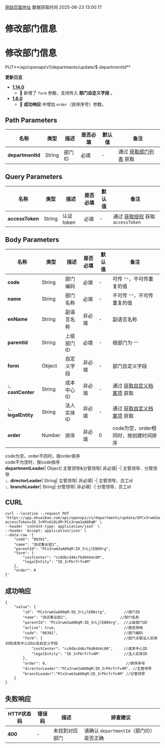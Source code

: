 [原始页面地址](https://docs.ekuaibao.com/docs/open-api/contacts/update-departments)
数据获取时间 2025-06-23 13:00:17

# 修改部门信息

# 修改部门信息  
  
PUT**/api/openapi/v1/departments/update/$ departmentId**

**更新日志**

  * [**1.14.0**](/updateLog/update-log#1140)
    * 🐞 新增了 `form` 参数，支持传入 **部门自定义字段** 。
  * [**1.6.0**](/updateLog/update-log#160)
    * 🐞 **成功响应** 中增加 `order`（排序序号）参数。



## Path Parameters​

名称| 类型| 描述| 是否必填| 默认值| 备注  
---|---|---|---|---|---  
**departmentId**|  String| 部门ID| 必填| -| 通过 [获取部门列表](/docs/open-api/corporation/get-departments) 获取  
  
## Query Parameters​

名称| 类型| 描述| 是否必填| 默认值| 备注  
---|---|---|---|---|---  
**accessToken**|  String| 认证token| 必填| -| 通过 [获取授权](/docs/open-api/getting-started/auth) 获取 `accessToken`  
  
## Body Parameters​

名称| 类型| 描述| 是否必填| 默认值| 备注  
---|---|---|---|---|---  
**code**|  String| 部门编码| 必填| -| 可传 `""`，不可传重复的值  
**name**|  String| 部门名称| 必填| -| 不可传 `""`，不可传重复的值  
**enName**|  String| 副语言名称| 非必填| -| 副语言名称  
**parentId**|  String| 上级部门ID| 必填| -| 根部门为 `""`  
**form**|  Object| 自定义字段| 非必填| -| 部门自定义字段  
**∟ costCenter**|  String| 成本中心ID| 非必填| -| 通过 [获取自定义档案项](/docs/open-api/dimensions/get-dimension-items) 获取  
**∟ legalEntity**|  String| 法人实体ID| 非必填| -| 通过 [获取自定义档案项](/docs/open-api/dimensions/get-dimension-items) 获取  
**order**|  Number| 排序| 非必填| 0| code为空，order相同时，按创建时间排序  
code为空，order不同时，按order排序  
code不为空时，按code排序  
**departmentLeader**|  Object| 主管领导&分管领导| 非必填| -| 主管领导、分管领导  
**∟ directorLeader**|  String| 主管领导| 非必填| -| 主管领导，员工id  
**∟ branchLeader**|  String| 分管领导| 非必填| -| 分管领导，员工id  
  
## CURL​
    
    
    curl --location --request PUT 'https://app.ekuaibao.com/api/openapi/v1/departments/update/$PCx3rwm3aA00qM:ID_3rLjlEB0zrg?accessToken=ID_3rMfodi0LOM:PCx3rwm3aA00qM' \  
    --header 'content-type: application/json' \  
    --header 'Accept: application/json' \  
    --data-raw '{  
        "code": "00301",  
        "name": "测试事业部1",  
        "parentId": "PCx3rwm3aA00qM:ID_3rLjlEB09rg",  
        "form": {  
            "costCenter": "cc0dbcd46cf6d0444c00",  
            "legalEntity": "ID_3rPkrfrfv4M"  
        },  
        "order": 0  
    }'  
    

## 成功响应​
    
    
    {  
        "value": {  
            "id": "PCx3rwm3aA00qM:ID_3rLjlEB0zrg",        //部门ID  
            "name": "测试事业部1",                        //部门名称  
            "parentId": "PCx3rwm3aA00qM:ID_3rLjlEB09rg",  //上级部门ID  
            "active": true,                               //是否停用  
            "code": "00301",                              //部门编码  
            "form": {                                     //部门关联法人实体ID和成本中心ID以及自定义字段  
                "costCenter": "cc0dbcd46cf6d0444c00",     //成本中心ID  
                "legalEntity": "ID_3rPkrfrfv4M"           //法人实体ID  
            },  
            "order": 0,                                    //排序序号  
            "directorLeader":"PCx3rwm3aA00qM:ID_3rPkrfrfv4M", //主管领导  
            "branchLeader":"PCx3rwm3aA00qM:ID_3rPkrfrfv4M" //分管领导  
        }  
    }  
    

## 失败响应​

HTTP状态码| 错误码| 描述| 排查建议  
---|---|---|---  
**400**|  -| 未找到对应部门| 请确认 `departmentId`（部门ID）是否正确
